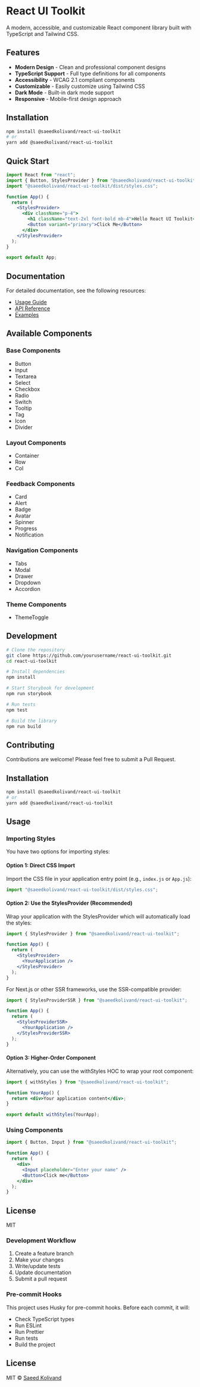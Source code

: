 # React UI Toolkit

A modern, accessible, and customizable React component library built with TypeScript and Tailwind CSS.

## Features

- **Modern Design** - Clean and professional component designs
- **TypeScript Support** - Full type definitions for all components
- **Accessibility** - WCAG 2.1 compliant components
- **Customizable** - Easily customize using Tailwind CSS
- **Dark Mode** - Built-in dark mode support
- **Responsive** - Mobile-first design approach

## Installation

```bash
npm install @saeedkolivand/react-ui-toolkit
# or
yarn add @saeedkolivand/react-ui-toolkit
```

## Quick Start

```jsx
import React from "react";
import { Button, StylesProvider } from "@saeedkolivand/react-ui-toolkit";
import "@saeedkolivand/react-ui-toolkit/dist/styles.css";

function App() {
  return (
    <StylesProvider>
      <div className="p-4">
        <h1 className="text-2xl font-bold mb-4">Hello React UI Toolkit</h1>
        <Button variant="primary">Click Me</Button>
      </div>
    </StylesProvider>
  );
}

export default App;
```

## Documentation

For detailed documentation, see the following resources:

- [Usage Guide](./docs/usage-guide.md)
- [API Reference](./docs/api-reference.md)
- [Examples](./examples/README.md)

## Available Components

### Base Components

- Button
- Input
- Textarea
- Select
- Checkbox
- Radio
- Switch
- Tooltip
- Tag
- Icon
- Divider

### Layout Components

- Container
- Row
- Col

### Feedback Components

- Card
- Alert
- Badge
- Avatar
- Spinner
- Progress
- Notification

### Navigation Components

- Tabs
- Modal
- Drawer
- Dropdown
- Accordion

### Theme Components

- ThemeToggle

## Development

```bash
# Clone the repository
git clone https://github.com/yourusername/react-ui-toolkit.git
cd react-ui-toolkit

# Install dependencies
npm install

# Start Storybook for development
npm run storybook

# Run tests
npm test

# Build the library
npm run build
```

## Contributing

Contributions are welcome! Please feel free to submit a Pull Request.

## Installation

```bash
npm install @saeedkolivand/react-ui-toolkit
# or
yarn add @saeedkolivand/react-ui-toolkit
```

## Usage

### Importing Styles

You have two options for importing styles:

#### Option 1: Direct CSS Import

Import the CSS file in your application entry point (e.g., `index.js` or `App.js`):

```javascript
import "@saeedkolivand/react-ui-toolkit/dist/styles.css";
```

#### Option 2: Use the StylesProvider (Recommended)

Wrap your application with the StylesProvider which will automatically load the styles:

```jsx
import { StylesProvider } from "@saeedkolivand/react-ui-toolkit";

function App() {
  return (
    <StylesProvider>
      <YourApplication />
    </StylesProvider>
  );
}
```

For Next.js or other SSR frameworks, use the SSR-compatible provider:

```jsx
import { StylesProviderSSR } from "@saeedkolivand/react-ui-toolkit";

function App() {
  return (
    <StylesProviderSSR>
      <YourApplication />
    </StylesProviderSSR>
  );
}
```

#### Option 3: Higher-Order Component

Alternatively, you can use the withStyles HOC to wrap your root component:

```jsx
import { withStyles } from "@saeedkolivand/react-ui-toolkit";

function YourApp() {
  return <div>Your application content</div>;
}

export default withStyles(YourApp);
```

### Using Components

```jsx
import { Button, Input } from "@saeedkolivand/react-ui-toolkit";

function App() {
  return (
    <div>
      <Input placeholder="Enter your name" />
      <Button>Click me</Button>
    </div>
  );
}
```

## License

MIT

### Development Workflow

1. Create a feature branch
2. Make your changes
3. Write/update tests
4. Update documentation
5. Submit a pull request

### Pre-commit Hooks

This project uses Husky for pre-commit hooks. Before each commit, it will:

- Check TypeScript types
- Run ESLint
- Run Prettier
- Run tests
- Build the project

## License

MIT © [Saeed Kolivand](https://github.com/saeedkolivand)
